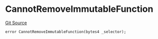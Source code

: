 # CannotRemoveImmutableFunction
[Git Source](https://github.com/thrackle-io/tron/blob/764000f27aa19925e60dae8d757a097eec620706/src/client/token/handler/diamond/HandlerDiamondLib.sol)


```solidity
error CannotRemoveImmutableFunction(bytes4 _selector);
```

